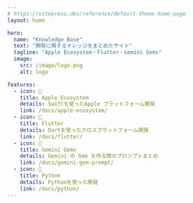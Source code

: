 ```yaml
---
# https://vitepress.dev/reference/default-theme-home-page
layout: home

hero:
  name: "Knowledge Base"
  text: "開発に関するナレッジをまとめたサイト"
  tagline: "Apple Ecosystem・Flutter・Gemini Gems"
  image:
    src: /image/logo.png
    alt: logo

features:
  - icon: 🍎
    title: Apple Ecosystem
    details: Swiftを使ったApple プラットフォーム開発
    link: /docs/apple-ecosystem/
  - icon: 🦋
    title: Flutter
    details: Dartを使ったクロスプラットフォーム開発
    link: /docs/flutter/
  - icon: 🤖
    title: Gemini Gems
    details: Gemini の Gem を作る際のプロンプトまとめ
    link: /docs/gemini-gem-prompt/
  - icon: 🐍
    title: Python
    details: Pythonを使った開発
    link: /docs/python/
---
```




